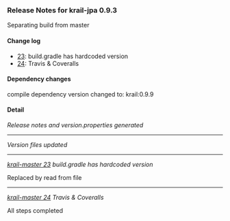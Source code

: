 ### Release Notes for krail-jpa 0.9.3

Separating build from master

#### Change log

-   [23](https://github.com/davidsowerby/krail-jpa/issues/23): build.gradle has hardcoded version
-   [24](https://github.com/davidsowerby/krail-jpa/issues/24): Travis & Coveralls


#### Dependency changes

   compile dependency version changed to: krail:0.9.9

#### Detail

*Release notes and version.properties generated*


---
*Version files updated*


---
*[krail-master 23](https://github.com/davidsowerby/krail-master/issues/23) build.gradle has hardcoded version*

Replaced by read from file

---
*[krail-master 24](https://github.com/davidsowerby/krail-master/issues/24) Travis & Coveralls*

All steps completed

